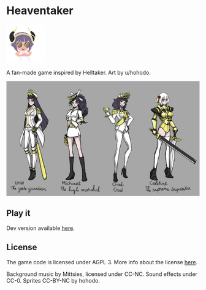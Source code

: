 # Heaventaker

![Azrael](images/png/screenshots/azrael.gif)

A fan-made game inspired by Helltaker. Art by u/hohodo.

![Characters](images/png/screenshots/characters.png)

## Play it

Dev version available [here](https://heaventaker.danbulant.eu).

## License

The game code is licensed under AGPL 3. More info about the license [here](https://choosealicense.com/licenses/agpl-3.0/).

Background music by Mittsies, licensed under CC-NC. Sound effects under CC-0. Sprites CC-BY-NC by hohodo.
